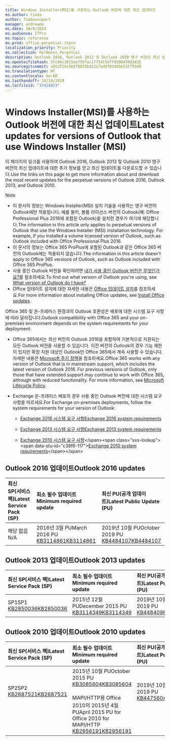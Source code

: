 ```yaml
---
title: Windows Installer(MSI)를 사용하는 Outlook 버전에 대한 최신 업데이트
ms.author: timda
author: TimDavenport
manager: andrewmo
ms.date: 10/9/2019
ms.audience: ITPro
ms.topic: reference
ms.prod: office-perpetual-itpro
localization_priority: Priority
ms.collection: RelNotes_Perpetual
description: Outlook 2016, Outlook 2013 및 Outlook 2010 영구 버전의 최신 업데이트 정보에 대한 링크를 IT 전문가에게 제공합니다.
ms.openlocfilehash: 5fcb6c3015de755fec1775415dff93994f683d25
ms.sourcegitcommit: a553f26c5b5f8035bd2217ad6f03dd56535f9349
ms.translationtype: HT
ms.contentlocale: ko-KR
ms.lasthandoff: 10/18/2019
ms.locfileid: "37424023"
---
```

# <a name="latest-updates-for-versions-of-outlook-that-use-windows-installer-msi"></a><span data-ttu-id="c38f6-103">Windows Installer(MSI)를 사용하는 Outlook 버전에 대한 최신 업데이트</span><span class="sxs-lookup"><span data-stu-id="c38f6-103">Latest updates for versions of Outlook that use Windows Installer (MSI)</span></span>

<span data-ttu-id="c38f6-104">이 페이지의 링크를 사용하여 Outlook 2016, Outlook 2013 및 Outlook 2010 영구 버전의 최신 업데이트에 대한 추가 정보를 얻고 최신 업데이트를 다운로드할 수 있습니다.</span><span class="sxs-lookup"><span data-stu-id="c38f6-104">Use the links on this page to get more information about and download the most recent updates for the perpetual versions of Outlook 2016, Outlook 2013, and Outlook 2010.</span></span>
  
> [!NOTE]
> - <span data-ttu-id="c38f6-p101">이 문서의 정보는 Windows Installer(MSI) 설치 기술을 사용하는 영구 버전의 Outlook에만 적용됩니다. 예를 들어, 볼륨 라이선스 버전의 Outlook(예: Office Professional Plus 2016에 포함된 Outlook)을 설치한 경우가 여기에 해당합니다.</span><span class="sxs-lookup"><span data-stu-id="c38f6-p101">The information in this article only applies to perpetual versions of Outlook that use the Windows Installer (MSI) installation technology. For example, if you installed a volume licensed version of Outlook, such as Outlook included with Office Professional Plus 2016.</span></span>
> - <span data-ttu-id="c38f6-107">이 문서의 정보는 Office 365 ProPlus에 포함된 Outlook과 같은 Office 365 버전의 Outlook에는 적용되지 않습니다.</span><span class="sxs-lookup"><span data-stu-id="c38f6-107">The information in this article doesn't apply to Office 365 versions of Outlook, such as Outlook included with Office 365 ProPlus.</span></span>
> - <span data-ttu-id="c38f6-108">사용 중인 Outlook 버전을 확인하려면 [내가 사용 중인 Outlook 버전은 무엇인가요?](https://support.office.com/article/b3a9568c-edb5-42b9-9825-d48d82b2257c)를 참조하세요.</span><span class="sxs-lookup"><span data-stu-id="c38f6-108">To find out what version of Outlook you're using, see [What version of Outlook do I have?](https://support.office.com/article/b3a9568c-edb5-42b9-9825-d48d82b2257c)</span></span>
> - <span data-ttu-id="c38f6-109">Office 업데이트 설치에 대한 자세한 내용은 [Office 업데이트 설치](https://support.office.com/article/2ab296f3-7f03-43a2-8e50-46de917611c5)를 참조하세요.</span><span class="sxs-lookup"><span data-stu-id="c38f6-109">For more information about installing Office updates, see [Install Office updates](https://support.office.com/article/2ab296f3-7f03-43a2-8e50-46de917611c5).</span></span> 
  
<span data-ttu-id="c38f6-110">Office 365 및 온-프레미스 환경과의 Outlook 호환성은 배포에 대한 시스템 요구 사항에 따라 달라집니다.</span><span class="sxs-lookup"><span data-stu-id="c38f6-110">Outlook compatibility with Office 365 and your on-premises environment depends on the system requirements for your deployment:</span></span>
  
- <span data-ttu-id="c38f6-p102">Office 365에서는 최신 버전의 Outlook 2016을 포함하여 기본적으로 지원되는 모든 Outlook 버전을 사용할 수 있습니다. 이전 버전의 Outlook의 경우 기능 제한이 있지만 확장 지원 대상인 Outlook만 Office 365에서 계속 사용할 수 있습니다. 자세한 내용은 [Microsoft 주기 정책](https://support.microsoft.com/lifecycle)을 참조하세요.</span><span class="sxs-lookup"><span data-stu-id="c38f6-p102">Office 365 works with any version of Outlook that is in mainstream support, which includes the latest version of Outlook 2016. For previous versions of Outlook, only those that have extended support may continue to work with Office 365, although with reduced functionality. For more information, see [Microsoft Lifecycle Policy](https://support.microsoft.com/lifecycle).</span></span>
    
- <span data-ttu-id="c38f6-114">Exchange 온-프레미스 배포의 경우 사용 중인 Outlook 버전에 대한 시스템 요구 사항을 따르세요.</span><span class="sxs-lookup"><span data-stu-id="c38f6-114">For Exchange on-premises deployments, follow the system requirements for your version of Outlook:</span></span>
    
  - [<span data-ttu-id="c38f6-115">Exchange 2016 시스템 요구 사항</span><span class="sxs-lookup"><span data-stu-id="c38f6-115">Exchange 2016 system requirements</span></span>](https://docs.microsoft.com/Exchange/plan-and-deploy/system-requirements)
    
  - [<span data-ttu-id="c38f6-116">Exchange 2013 시스템 요구 사항</span><span class="sxs-lookup"><span data-stu-id="c38f6-116">Exchange 2013 system requirements</span></span>](https://docs.microsoft.com/exchange/exchange-2013-system-requirements-exchange-2013-help)
    
  - <span data-ttu-id="c38f6-117">[Exchange 2010 시스템 요구 사항](https://docs.microsoft.com/previous-versions/office/exchange-server-2010/aa996719(v=exchg.141))</span><span class="sxs-lookup"><span data-stu-id="c38f6-117">[Exchange 2010 system requirements](https://docs.microsoft.com/previous-versions/office/exchange-server-2010/aa996719(v=exchg.141))</span></span>

   
## <a name="outlook-2016-updates"></a><span data-ttu-id="c38f6-118">Outlook 2016 업데이트</span><span class="sxs-lookup"><span data-stu-id="c38f6-118">Outlook 2016 updates</span></span>

|<span data-ttu-id="c38f6-119">**최신 SP(서비스 팩)**</span><span class="sxs-lookup"><span data-stu-id="c38f6-119">**Latest Service Pack (SP)**</span></span>|<span data-ttu-id="c38f6-120">**최소 필수 업데이트**</span><span class="sxs-lookup"><span data-stu-id="c38f6-120">**Minimum required update**</span></span>|<span data-ttu-id="c38f6-121">**최신 PU(공개 업데이트)**</span><span class="sxs-lookup"><span data-stu-id="c38f6-121">**Latest Public Update (PU)**</span></span>|
|:-----|:-----|:-----|
|<span data-ttu-id="c38f6-122">해당 없음</span><span class="sxs-lookup"><span data-stu-id="c38f6-122">N/A</span></span>  <br/> |<span data-ttu-id="c38f6-123">2016년 3월 PU</span><span class="sxs-lookup"><span data-stu-id="c38f6-123">March 2016 PU</span></span> <br/>[<span data-ttu-id="c38f6-124">KB3114861</span><span class="sxs-lookup"><span data-stu-id="c38f6-124">KB3114861</span></span>](https://support.microsoft.com/help/3114861) <br/> |<span data-ttu-id="c38f6-125">2019년 10월 PU</span><span class="sxs-lookup"><span data-stu-id="c38f6-125">October 2019 PU</span></span> <br/>[<span data-ttu-id="c38f6-126">KB4484107</span><span class="sxs-lookup"><span data-stu-id="c38f6-126">KB4484107</span></span>](https://support.microsoft.com/help/4484107) 

## <a name="outlook-2013-updates"></a><span data-ttu-id="c38f6-127">Outlook 2013 업데이트</span><span class="sxs-lookup"><span data-stu-id="c38f6-127">Outlook 2013 updates</span></span>

|<span data-ttu-id="c38f6-128">**최신 SP(서비스 팩)**</span><span class="sxs-lookup"><span data-stu-id="c38f6-128">**Latest Service Pack (SP)**</span></span>|<span data-ttu-id="c38f6-129">**최소 필수 업데이트**</span><span class="sxs-lookup"><span data-stu-id="c38f6-129">**Minimum required update**</span></span>|<span data-ttu-id="c38f6-130">**최신 PU(공개 업데이트)**</span><span class="sxs-lookup"><span data-stu-id="c38f6-130">**Latest Public Update (PU)**</span></span>|
|:-----|:-----|:-----|
|<span data-ttu-id="c38f6-131">SP1</span><span class="sxs-lookup"><span data-stu-id="c38f6-131">SP1</span></span>  <br/>[<span data-ttu-id="c38f6-132">KB2850036</span><span class="sxs-lookup"><span data-stu-id="c38f6-132">KB2850036</span></span>](https://go.microsoft.com/fwlink/p/?LinkId=512538) <br/> |<span data-ttu-id="c38f6-133">2015년 12월 PU</span><span class="sxs-lookup"><span data-stu-id="c38f6-133">December 2015 PU</span></span> <br/>[<span data-ttu-id="c38f6-134">KB3114349</span><span class="sxs-lookup"><span data-stu-id="c38f6-134">KB3114349</span></span>](https://support.microsoft.com/kb/3114349) <br/> |<span data-ttu-id="c38f6-135">2019년 10월 PU</span><span class="sxs-lookup"><span data-stu-id="c38f6-135">October 2019 PU</span></span> <br/>[<span data-ttu-id="c38f6-136">KB4484096</span><span class="sxs-lookup"><span data-stu-id="c38f6-136">KB4484096</span></span>](https://support.microsoft.com/help/4484096)  |
   
## <a name="outlook-2010-updates"></a><span data-ttu-id="c38f6-137">Outlook 2010 업데이트</span><span class="sxs-lookup"><span data-stu-id="c38f6-137">Outlook 2010 updates</span></span>

|<span data-ttu-id="c38f6-138">**최신 SP(서비스 팩)**</span><span class="sxs-lookup"><span data-stu-id="c38f6-138">**Latest Service Pack (SP)**</span></span>|<span data-ttu-id="c38f6-139">**최소 필수 업데이트**</span><span class="sxs-lookup"><span data-stu-id="c38f6-139">**Minimum required update**</span></span>|<span data-ttu-id="c38f6-140">**최신 PU(공개 업데이트)**</span><span class="sxs-lookup"><span data-stu-id="c38f6-140">**Latest Public Update (PU)**</span></span>|
|:-----|:-----|:-----|
|<span data-ttu-id="c38f6-141">SP2</span><span class="sxs-lookup"><span data-stu-id="c38f6-141">SP2</span></span> <br/>[<span data-ttu-id="c38f6-142">KB2687521</span><span class="sxs-lookup"><span data-stu-id="c38f6-142">KB2687521</span></span>](https://go.microsoft.com/fwlink/p/?LinkId=512542) <br><br><br><br/> |<span data-ttu-id="c38f6-143">2015년 10월 PU</span><span class="sxs-lookup"><span data-stu-id="c38f6-143">October 2015 PU</span></span> <br/> [<span data-ttu-id="c38f6-144">KB3085604</span><span class="sxs-lookup"><span data-stu-id="c38f6-144">KB3085604</span></span>](https://support.microsoft.com/kb/3085604) <br/><br/>  <span data-ttu-id="c38f6-145">MAPI/HTTP용 Office 2010의 2015년 4월 PU</span><span class="sxs-lookup"><span data-stu-id="c38f6-145">April 2015 PU for Office 2010 for MAPI/HTTP</span></span> <br/> [<span data-ttu-id="c38f6-146">KB2956191</span><span class="sxs-lookup"><span data-stu-id="c38f6-146">KB2956191</span></span>](https://support.microsoft.com/ko-KR/help/2956191/april-14-2015-update-for-office-2010-kb2956191) <br/> |<span data-ttu-id="c38f6-147">2019년 10월 PU</span><span class="sxs-lookup"><span data-stu-id="c38f6-147">October 2019 PU</span></span> <br/>[<span data-ttu-id="c38f6-148">KB4475604</span><span class="sxs-lookup"><span data-stu-id="c38f6-148">KB4475604</span></span>](https://support.microsoft.com/help/4475604) <br><br><br><br/>|
   

